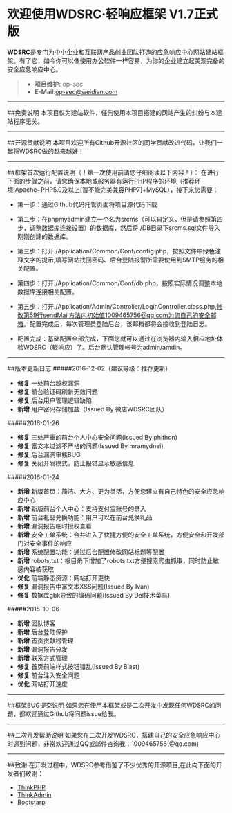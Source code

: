 # 欢迎使用WDSRC·轻响应框架 V1.7正式版
**WDSRC**是专门为中小企业和互联网产品创业团队打造的应急响应中心网站建站框架。有了它，如今你可以像使用办公软件一样容易，为你的企业建立起美观完备的安全应急响应中心。
> * **项目维护:** op-sec
> * **E-Mail**:op-sec@weidian.com

---
##免责说明
本项目仅为建站软件，任何使用本项目搭建的网站产生的纠纷与本建站程序无关。 

---
##开源贡献说明
本项目欢迎所有Github开源社区的同学贡献改进代码，让我们一起将WDSRC做的越来越好！ 

---
##框架首次运行配置说明（！第一次使用前请您仔细阅读以下内容！）：
在进行下面的步骤之前，请您确保本地或服务器有运行PHP程序的环境（推荐环境:Apache+PHP5.0及以上[暂不能完美兼容PHP7]+MySQL），接下来您需要：

* 第一步：通过Github代码托管页面将项目源代码下载

* 第二步：在phpmyadmin建立一个名为srcms（可以自定义，但是请参照第四步，调整数据库连接设置）的数据库，然后将./DB目录下srcms.sql文件导入刚刚创建的数据库。

* 第三步：打开./Application/Common/Conf/config.php，按照文件中绿色注释文字的提示,填写网站找回密码、后台登陆报警所需要使用到SMTP服务的相关配置。

* 第四步：打开./Application/Common/Conf/db.php，按照实际情况调整本地数据库连接相关配置。

* 第五步：打开./Application/Admin/Controller/LoginController.class.php,修改第59行sendMail方法内初始值1009465756@qq.com为您自己的安全邮箱。配置完成后，每次管理员登陆后台，该邮箱都将会接收到登陆日志。

* 配置完成：基础配置全部完成，下面您就可以通过在浏览器内输入相应地址体验WDSRC（轻响应）了。后台默认管理帐号为admin/amdin。
---
##版本更新日志
#####2016-12-02（建议等级：推荐更新）
* **修复** 一处前台越权漏洞
* **修复** 前台验证码刷新无效问题
* **修复** 后台用户管理逻辑缺陷
* **新增** 用户密码存储加盐（Issued By 微店WDSRC团队）

#####2016-01-26
* **修复** 三处严重的前台个人中心安全问题(Issued By phithon)
* **修复** 富文本过滤不严格的问题(Issued By mramydnei)
* **修复** 后台漏洞审核BUG
* **修复** 关闭开发模式，防止报错显示敏感信息

#####2016-01-24
* **新增** 新版首页：简洁、大方、更为灵活，方便您建立有自己特色的安全应急响应中心
* **新增** 新版前台个人中心：支持支付宝账号的录入
* **新增** 前台礼品兑换功能：用户可以在前台兑换礼品
* **新增** 漏洞报告临时授权查看
* **新增** 安全工单系统：合并进入了快捷方便的安全工单系统，方便安全和开发部门对安全事件的响应
* **新增** 系统配置功能：通过后台配置修改网站标题等配置
* **新增** robots.txt：根目录下增加了robots.txt方便搜索爬虫抓取，同时防止敏感内容被获取
* **优化** 前端静态资源：网站打开更快
* **修复** 漏洞报告中富文本XSS问题(Issued By Ivan)
* **修复** 数据库gbk导致的编码问题(Issued By Del技术菜鸟)

#####2015-10-06
* **新增** 团队博客
* **新增** 后台登陆保护
* **新增** 首页贡献榜管理
* **新增** 漏洞报告分发
* **新增** 联系方式管理
* **修复** 首页前端样式按钮错乱(Issued By Blast)
* **修复** 前台注入安全问题
* **优化** 网站打开速度

---
##框架BUG提交说明
如果您在使用本框架或是二次开发中发现任何WDSRC的问题，都欢迎通过Github将问题issue给我。 

---
##二次开发帮助说明
如果您在二次开发WDSRC，搭建自己的安全应急响应中心时遇到问题，非常欢迎通过QQ或邮件咨询我：1009465756(@qq.com)

---
##致谢
在开发过程中，WDSRC参考借鉴了不少优秀的开源项目,在此向下面的开发者们致谢：

* [ThinkPHP](http://www.thinkphp.cn/)
* [ThinkAdmin](http://www.thinkphp.cn/code/1342.html) 
* [Bootstarp](http://www.bootcss.com/)
